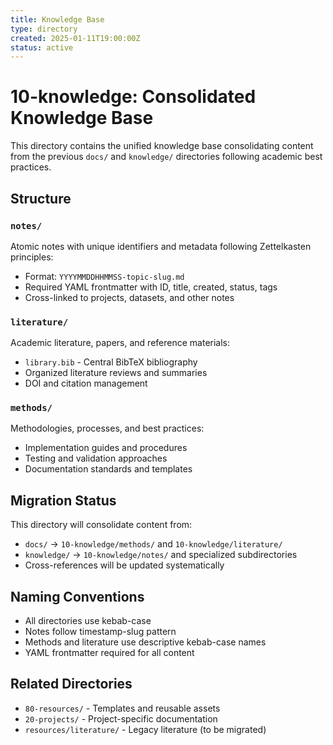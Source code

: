 ```yaml
---
title: Knowledge Base
type: directory
created: 2025-01-11T19:00:00Z
status: active
---
```


# 10-knowledge: Consolidated Knowledge Base

This directory contains the unified knowledge base consolidating content from the previous `docs/` and `knowledge/` directories following academic best practices.

## Structure

### `notes/`
Atomic notes with unique identifiers and metadata following Zettelkasten principles:
- Format: `YYYYMMDDHHMMSS-topic-slug.md`
- Required YAML frontmatter with ID, title, created, status, tags
- Cross-linked to projects, datasets, and other notes

### `literature/`
Academic literature, papers, and reference materials:
- `library.bib` - Central BibTeX bibliography
- Organized literature reviews and summaries
- DOI and citation management

### `methods/`
Methodologies, processes, and best practices:
- Implementation guides and procedures
- Testing and validation approaches
- Documentation standards and templates

## Migration Status

This directory will consolidate content from:
- `docs/` → `10-knowledge/methods/` and `10-knowledge/literature/`
- `knowledge/` → `10-knowledge/notes/` and specialized subdirectories
- Cross-references will be updated systematically

## Naming Conventions

- All directories use kebab-case
- Notes follow timestamp-slug pattern
- Methods and literature use descriptive kebab-case names
- YAML frontmatter required for all content

## Related Directories

- `80-resources/` - Templates and reusable assets
- `20-projects/` - Project-specific documentation
- `resources/literature/` - Legacy literature (to be migrated)